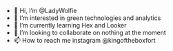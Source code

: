 - 👋 Hi, I’m @LadyWolfie
- 👀 I’m interested in green technologies and analytics
- 🌱 I’m currently learning Hex and Looker
- 💞️ I’m looking to collaborate on nothing at the moment
- 📫 How to reach me instagram @kingoftheboxfort

<!---
LadyWolfie/LadyWolfie is a ✨ special ✨ repository because its `README.md` (this file) appears on your GitHub profile.
You can click the Preview link to take a look at your changes.
--->
